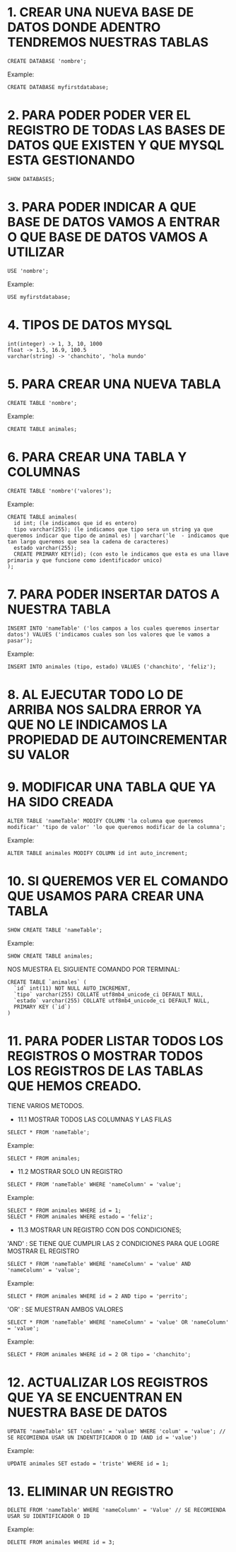 # 1. CREAR UNA NUEVA BASE DE DATOS DONDE ADENTRO TENDREMOS NUESTRAS TABLAS
~~~
CREATE DATABASE 'nombre';
~~~
Example:
~~~
CREATE DATABASE myfirstdatabase;
~~~
# 2. PARA PODER PODER VER EL REGISTRO DE TODAS LAS BASES DE DATOS QUE EXISTEN Y QUE MYSQL ESTA GESTIONANDO
~~~
SHOW DATABASES;
~~~
# 3. PARA PODER INDICAR A QUE BASE DE DATOS VAMOS A ENTRAR O QUE BASE DE DATOS VAMOS A UTILIZAR
~~~
USE 'nombre';
~~~
Example:
~~~
USE myfirstdatabase;
~~~
# 4. TIPOS DE DATOS MYSQL
~~~
int(integer) -> 1, 3, 10, 1000
float -> 1.5, 16.9, 100.5
varchar(string) -> 'chanchito', 'hola mundo'
~~~
# 5. PARA CREAR UNA NUEVA TABLA
~~~
CREATE TABLE 'nombre';
~~~
Example:
~~~
CREATE TABLE animales;
~~~
# 6. PARA CREAR UNA TABLA Y COLUMNAS
~~~
CREATE TABLE 'nombre'('valores');
~~~
Example:
~~~
CREATE TABLE animales(
  id int; (le indicamos que id es entero)
  tipo varchar(255); (le indicamos que tipo sera un string ya que queremos indicar que tipo de animal es) | varchar('le  - indicamos que tan largo queremos que sea la cadena de caracteres)
  estado varchar(255);
  CREATE PRIMARY KEY(id); (con esto le indicamos que esta es una llave primaria y que funcione como identificador unico)
);
~~~

# 7. PARA PODER INSERTAR DATOS A NUESTRA TABLA
~~~
INSERT INTO 'nameTable' ('los campos a los cuales queremos insertar datos') VALUES ('indicamos cuales son los valores que le vamos a pasar');
~~~
Example:
~~~
INSERT INTO animales (tipo, estado) VALUES ('chanchito', 'feliz');
~~~
# 8. AL EJECUTAR TODO LO DE ARRIBA NOS SALDRA ERROR YA QUE NO LE INDICAMOS LA PROPIEDAD DE AUTOINCREMENTAR SU VALOR

# 9. MODIFICAR UNA TABLA QUE YA HA SIDO CREADA
~~~
ALTER TABLE 'nameTable' MODIFY COLUMN 'la columna que queremos modificar' 'tipo de valor' 'lo que queremos modificar de la columna';
~~~
Example:
~~~
ALTER TABLE animales MODIFY COLUMN id int auto_increment;
~~~
# 10. SI QUEREMOS VER EL COMANDO QUE USAMOS PARA CREAR UNA TABLA
~~~
SHOW CREATE TABLE 'nameTable';
~~~
Example:
~~~
SHOW CREATE TABLE animales;
~~~
NOS MUESTRA EL SIGUIENTE COMANDO POR TERMINAL:
~~~
CREATE TABLE `animales` (
  `id` int(11) NOT NULL AUTO_INCREMENT,
  `tipo` varchar(255) COLLATE utf8mb4_unicode_ci DEFAULT NULL,
  `estado` varchar(255) COLLATE utf8mb4_unicode_ci DEFAULT NULL,
  PRIMARY KEY (`id`)
)
~~~


# 11. PARA PODER LISTAR TODOS LOS REGISTROS O MOSTRAR TODOS LOS REGISTROS DE LAS TABLAS QUE HEMOS CREADO.
TIENE VARIOS METODOS.

- 11.1 MOSTRAR TODOS LAS COLUMNAS Y LAS FILAS
~~~
SELECT * FROM 'nameTable';
~~~
Example:
~~~
SELECT * FROM animales;
~~~
- 11.2 MOSTRAR SOLO UN REGISTRO
~~~
SELECT * FROM 'nameTable' WHERE 'nameColumn' = 'value';
~~~
Example:
~~~
SELECT * FROM animales WHERE id = 1;
SELECT * FROM animales WHERE estado = 'feliz';
~~~

- 11.3 MOSTRAR UN REGISTRO CON DOS CONDICIONES;

'AND' : SE TIENE QUE CUMPLIR LAS 2 CONDICIONES PARA QUE LOGRE MOSTRAR EL REGISTRO
~~~
SELECT * FROM 'nameTable' WHERE 'nameColumn' = 'value' AND 'nameColumn' = 'value';
~~~
Example:
~~~
SELECT * FROM animales WHERE id = 2 AND tipo = 'perrito';
~~~
'OR' : SE MUESTRAN AMBOS VALORES
~~~
SELECT * FROM 'nameTable' WHERE 'nameColumn' = 'value' OR 'nameColumn' = 'value';
~~~
Example:
~~~
SELECT * FROM animales WHERE id = 2 OR tipo = 'chanchito';
~~~

# 12. ACTUALIZAR LOS REGISTROS QUE YA SE ENCUENTRAN EN NUESTRA BASE DE DATOS
~~~
UPDATE 'nameTable' SET 'column' = 'value' WHERE 'colum' = 'value'; // SE RECOMIENDA USAR UN INDENTIFICADOR O ID (AND id = 'value')
~~~
Example:
~~~
UPDATE animales SET estado = 'triste' WHERE id = 1;
~~~

# 13. ELIMINAR UN REGISTRO
~~~
DELETE FROM 'nameTable' WHERE 'nameColumn' = 'Value' // SE RECOMIENDA USAR SU IDENTIFICADOR O ID
~~~
Example:
~~~
DELETE FROM animales WHERE id = 3;
~~~

